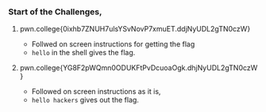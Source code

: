 ### Start of the Challenges, 

1) pwn.college{0ixhb7ZNUH7ulsYSvNovP7xmuET.ddjNyUDL2gTN0czW}
	- Follwed on screen instructions for getting the flag
	- `hello` in the shell gives the flag. 

2) pwn.college{YG8F2pWQmn0ODUKFtPvDcuoaOgk.dhjNyUDL2gTN0czW}
	- Followed on screen instructions as it is, 
	- `hello hackers` gives out the flag. 
